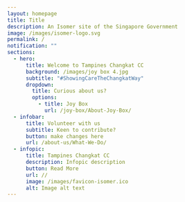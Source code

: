 ```yaml
---
layout: homepage
title: Title
description: An Isomer site of the Singapore Government
image: /images/isomer-logo.svg
permalink: /
notification: ""
sections:
  - hero:
      title: Welcome to Tampines Changkat CC
      background: /images/joy box 4.jpg
      subtitle: "#ShowingCareTheChangkatWay"
      dropdown:
        title: Curious about us?
        options:
          - title: Joy Box
            url: /joy-box/About-Joy-Box/
  - infobar:
      title: Volunteer with us
      subtitle: Keen to contribute?
      button: make changes here
      url: /about-us/What-We-Do/
  - infopic:
      title: Tampines Changkat CC
      description: Infopic description
      button: Read More
      url: //
      image: /images/favicon-isomer.ico
      alt: Image alt text
---
```

